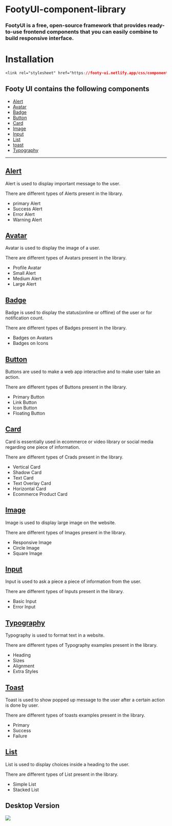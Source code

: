 # FootyUI-component-library

### FootyUI is a free, open-source framework that provides ready-to-use frontend components that you can easily combine to build responsive interface.

# Installation

```css
<link rel="stylesheet" href="https://footy-ui.netlify.app/css/components.css">

```

## Footy UI contains the following components

- [Alert](#alert)
- [Avatar](#avatar)
- [Badge](#badge)
- [Button](#button)
- [Card](#card)
- [Image](#image)
- [Input](#input)
- [List](#list)
- [toast](#toast)
- [Typography](#typography)

---

## [Alert](https://footy-ui.netlify.app/components/alert/alert)

Alert is used to display important message to the user.

There are different types of Alerts present in the library.

- primary Alert
- Success Alert
- Error Alert
- Warning Alert

## [Avatar](https://footy-ui.netlify.app/components/avatar/avatar)

Avatar is used to display the image of a user.

There are different types of Avatars present in the library.

- Profile Avatar
- Small Alert
- Medium Alert
- Large Alert

## [Badge](https://footy-ui.netlify.app/components/badges/badge)

Badge is used to display the status(online or offline) of the user or for notification count.

There are different types of Badges present in the library.

- Badges on Avatars
- Badges on Icons

## [Button](https://footy-ui.netlify.app/components/button/button)

Buttons are used to make a web app interactive and to make user take an action.

There are different types of Buttons present in the library.

- Primary Button
- Link Button
- Icon Button
- Floating Button

## [Card](https://footy-ui.netlify.app/components/card/card)

Card is essentially used in ecommerce or video library or social media regarding one piece of information.

There are different types of Crads present in the library.

- Vertical Card
- Shadow Card
- Text Card
- Text Overlay Card
- Horizontal Card
- Ecommerce Product Card

## [Image](https://footy-ui.netlify.app/components/image/image.html)

Image is used to display large image on the website.

There are different types of Images present in the library.

- Responsive Image
- Circle Image
- Square Image

## [Input](https://footy-ui.netlify.app/components/input/input.html)

Input is used to ask a piece a piece of information from the user.

There are different types of Inputs present in the library.

- Basic Input
- Error Input

## [Typography](https://footy-ui.netlify.app/components/typography/typography.html)

Typography is used to format text in a website.

There are different types of Typography examples present in the library.

- Heading
- Sizes
- Alignment
- Extra Styles

## [Toast](https://footy-ui.netlify.app/components/toast/toast.html)

Toast is used to show popped up message to the user after a certain action is done by user.

There are different types of toasts examples present in the library.

- Primary
- Success
- Failure

## [List](https://footy-ui.netlify.app/components/list/list.html)

List is used to display choices inside a heading to the user.

There are different types of List present in the library.

- Simple List
- Stacked List

## Desktop Version

<img src="../components/IMAGES/homepage.png">
